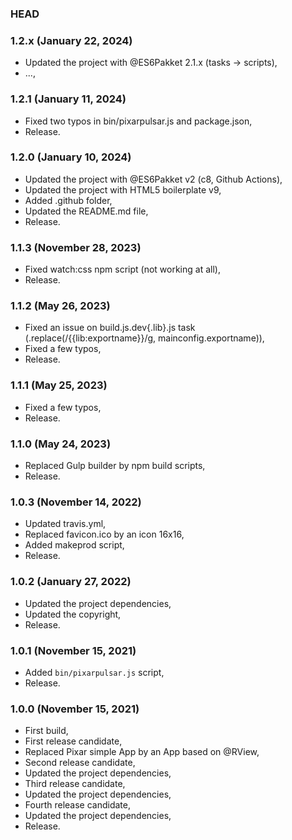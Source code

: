 ### HEAD

### 1.2.x (January 22, 2024)

  * Updated the project with @ES6Pakket 2.1.x (tasks -> scripts),
  * ...,


### 1.2.1 (January 11, 2024)

  * Fixed two typos in bin/pixarpulsar.js and package.json,
  * Release.


### 1.2.0 (January 10, 2024)

  * Updated the project with @ES6Pakket v2 (c8, Github Actions),
  * Updated the project with HTML5 boilerplate v9,
  * Added .github folder,
  * Updated the README.md file,
  * Release.


### 1.1.3 (November 28, 2023)

  * Fixed watch:css npm script (not working at all),
  * Release.


### 1.1.2 (May 26, 2023)

  * Fixed an issue on build.js.dev{.lib}.js task (.replace(/{{lib:exportname}}/g, mainconfig.exportname)),
  * Fixed a few typos,
  * Release.


### 1.1.1 (May 25, 2023)

  * Fixed a few typos,
  * Release.


### 1.1.0 (May 24, 2023)

  * Replaced Gulp builder by npm build scripts,
  * Release.


### 1.0.3 (November 14, 2022)

  * Updated travis.yml,
  * Replaced favicon.ico by an icon 16x16,
  * Added makeprod script,
  * Release.


### 1.0.2 (January 27, 2022)

  * Updated the project dependencies,
  * Updated the copyright,
  * Release.


### 1.0.1 (November 15, 2021)

  * Added `bin/pixarpulsar.js` script,
  * Release.


### 1.0.0 (November 15, 2021)

  * First build,
  * First release candidate,
  * Replaced Pixar simple App by an App based on @RView,
  * Second release candidate,
  * Updated the project dependencies,
  * Third release candidate,
  * Updated the project dependencies,
  * Fourth release candidate,
  * Updated the project dependencies,
  * Release.
